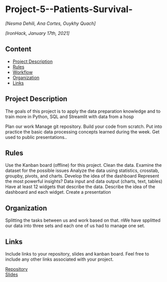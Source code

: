 # Project-5--Patients-Survival-
*[Nesma Dehili, Ana Cortes, Ouykhy Quach]*

*[IronHack, January 17th, 2021]*

## Content
- [Project Description](#project-description)
- [Rules](#rules)
- [Workflow](#workflow)
- [Organization](#organization)
- [Links](#links)

## Project Description
The goals of this project is to apply the data preparation knowledge and to train more in Python, SQL and Streamlit with data from a hosp

Plan our work
Manage git repository.
Build your code from scratch.
Put into practice the basic data processing concepts learned during the week.
Get used to public presentations..

## Rules

Use the Kanban board (offline) for this project.
Clean the data.
Examine the dataset for the possible issues
Analyze the data using statistics, crosstab, groupby, pivots, and charts.
Develop the idea of the dashboard
Represent the most powerful insights?
Data input and data output (charts, text, tables)
Have at least 12 widgets that describe the data.
Describe the idea of the dashboard and each widget.
Create a presentation


## Organization
Splitting the tasks between us and work based on that. nWe have spplitted our data into three sets and each one of us had to manage one set. 
## Links
Include links to your repository, slides and kanban board. Feel free to include any other links associated with your project.

[Repository](https://github.com/Nesmad/Project-5--Patients-Survival-)  
[Slides](https://github.com/Nesmad/Project-5--Patients-Survival-/blob/main/Patient%20Survival-%20Final%20.pdf)  
  
